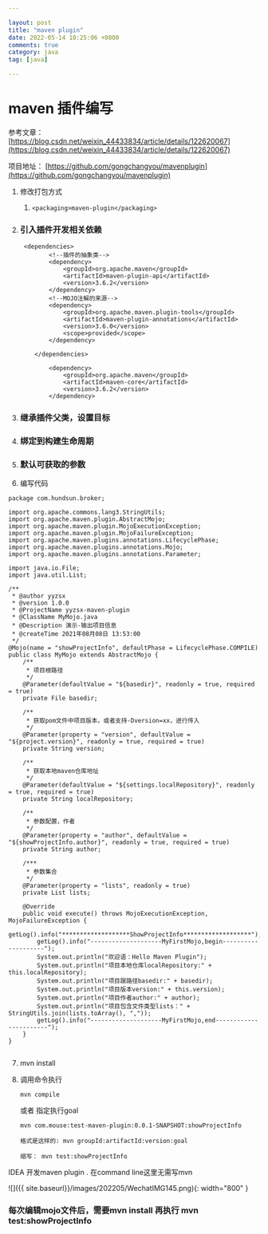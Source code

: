 ```yaml
---

layout: post
title: "maven plugin"
date: 2022-05-14 10:25:06 +0800
comments: true
category: java
tag: [java]

---
```


# maven 插件编写

参考文章： [https://blog.csdn.net/weixin_44433834/article/details/122620067](https://blog.csdn.net/weixin_44433834/article/details/122620067)



项目地址： [https://github.com/gongchangyou/mavenplugin](https://github.com/gongchangyou/mavenplugin)





1. 修改打包方式

   1. ```
      <packaging>maven-plugin</packaging>
      ```

2. ### 引入插件开发相关依赖

   ```
    <dependencies>
           <!--插件的抽象类-->
           <dependency>
               <groupId>org.apache.maven</groupId>
               <artifactId>maven-plugin-api</artifactId>
               <version>3.6.2</version>
           </dependency>
           <!--MOJO注解的来源-->
           <dependency>
               <groupId>org.apache.maven.plugin-tools</groupId>
               <artifactId>maven-plugin-annotations</artifactId>
               <version>3.6.0</version>
               <scope>provided</scope>
           </dependency>
    
       </dependencies>
   ```

   ```
           <dependency>
               <groupId>org.apache.maven</groupId>
               <artifactId>maven-core</artifactId>
               <version>3.6.2</version>
           </dependency>
   ```

   

3. ### 继承插件父类，设置目标

4. ### 绑定到构建生命周期

5. ### 默认可获取的参数

6. 编写代码

```
package com.hundsun.broker;
 
import org.apache.commons.lang3.StringUtils;
import org.apache.maven.plugin.AbstractMojo;
import org.apache.maven.plugin.MojoExecutionException;
import org.apache.maven.plugin.MojoFailureException;
import org.apache.maven.plugins.annotations.LifecyclePhase;
import org.apache.maven.plugins.annotations.Mojo;
import org.apache.maven.plugins.annotations.Parameter;
 
import java.io.File;
import java.util.List;
 
/**
 * @author yyzsx
 * @version 1.0.0
 * @ProjectName yyzsx-maven-plugin
 * @ClassName MyMojo.java
 * @Description 演示-输出项目信息
 * @createTime 2021年08月08日 13:53:00
 */
@Mojo(name = "showProjectInfo", defaultPhase = LifecyclePhase.COMPILE)
public class MyMojo extends AbstractMojo {
    /**
     * 项目根路径
     */
    @Parameter(defaultValue = "${basedir}", readonly = true, required = true)
    private File basedir;
 
    /**
     * 获取pom文件中项目版本，或者支持-Dversion=xx，进行传入
     */
    @Parameter(property = "version", defaultValue = "${project.version}", readonly = true, required = true)
    private String version;
 
    /**
     * 获取本地maven仓库地址
     */
    @Parameter(defaultValue = "${settings.localRepository}", readonly = true, required = true)
    private String localRepository;
 
    /**
     * 参数配置，作者
     */
    @Parameter(property = "author", defaultValue = "${showProjectInfo.author}", readonly = true, required = true)
    private String author;
 
    /***
     * 参数集合
     */
    @Parameter(property = "lists", readonly = true)
    private List lists;
 
    @Override
    public void execute() throws MojoExecutionException, MojoFailureException {
        getLog().info("*******************ShowProjectInfo*******************");
        getLog().info("--------------------MyFirstMojo,begin--------------------");
        System.out.println("欢迎语：Hello Maven Plugin");
        System.out.println("项目本地仓库localRepository:" + this.localRepository);
        System.out.println("项目跟路径basedir:" + basedir);
        System.out.println("项目版本version:" + this.version);
        System.out.println("项目作者author:" + author);
        System.out.println("项目包含文件类型lists：" + StringUtils.join(lists.toArray(), ","));
        getLog().info("--------------------MyFirstMojo,end-----------------------");
    }
}
 
```

7. mvn install

8. 调用命令执行

   ```
   mvn compile
   ```

   或者 指定执行goal
   ```
   mvn com.mouse:test-maven-plugin:0.0.1-SNAPSHOT:showProjectInfo
   
   格式是这样的: mvn groupId:artifactId:version:goal
   
   缩写： mvn test:showProjectInfo
   ```

   



IDEA 开发maven plugin . 在command line这里无需写mvn

![]({{ site.baseurl}}/images/202205/WechatIMG145.png){: width="800" }





### 每次编辑mojo文件后，需要mvn install 再执行 mvn test:showProjectInfo

